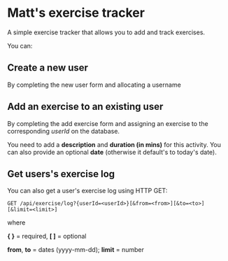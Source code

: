 Matt's exercise tracker
=======================

A simple exercise tracker that allows you to add and track exercises.

You can:

Create a new user
-----------------

By completing the new user form and allocating a username

Add an exercise to an existing user
-----------------------------------

By completing the add exercise form and assigning an exercise to the corresponding *userId* on the database.

You need to add a **description** and **duration (in mins)** for this activity. You can also provide an optional **date** (otherwise it default's to today's date).

Get users's exercise log
----------------------

You can also get a user's exercise log using HTTP GET:

`GET /api/exercise/log?{userId=<userId>}[&from=<from>][&to=<to>][&limit=<limit>]`

where

**{ }** = required, **[ ]** = optional

**from**, **to** = dates (yyyy-mm-dd); **limit** = number


